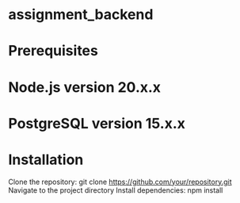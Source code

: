 # assignment_backend

# Prerequisites
# Node.js version 20.x.x
# PostgreSQL version 15.x.x

# Installation
Clone the repository: git clone https://github.com/your/repository.git
Navigate to the project directory
Install dependencies: npm install





